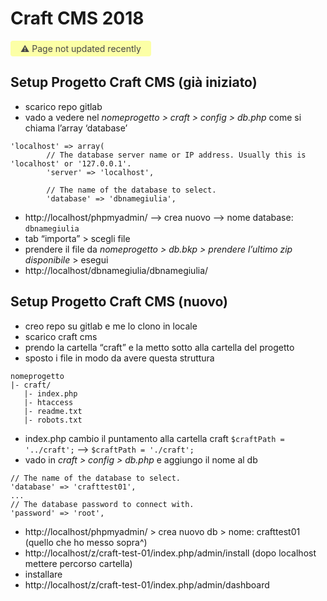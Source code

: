 # Craft CMS 2018

<span style="display: inline-block; background: #FCFFA6; padding: 4px 16px; border-radius: 4px; color: #484848"> ⚠️ Page not updated recently</span>

## Setup Progetto Craft CMS (già iniziato)

- scarico repo gitlab
- vado a vedere nel _nomeprogetto > craft > config > db.php_ come si chiama l’array ‘database’

```
'localhost' => array(
		// The database server name or IP address. Usually this is 'localhost' or '127.0.0.1'.
		'server' => 'localhost',

		// The name of the database to select.
		'database' => 'dbnamegiulia',
```

- http://localhost/phpmyadmin/ --> crea nuovo --> nome database: `dbnamegiulia`
- tab “importa” > scegli file
- prendere il file da _nomeprogetto > db.bkp > prendere l’ultimo zip disponibile_ > esegui
- http://localhost/dbnamegiulia/dbnamegiulia/

## Setup Progetto Craft CMS (nuovo)

- creo repo su gitlab e me lo clono in locale
- scarico craft cms
- prendo la cartella “craft” e la metto sotto alla cartella del progetto
- sposto i file in modo da avere questa struttura

```
nomeprogetto
|- craft/
   |- index.php
   |- htaccess
   |- readme.txt
   |- robots.txt
```

- index.php cambio il puntamento alla cartella craft `$craftPath = '../craft';` --> `$craftPath = './craft';`
- vado in _craft > config > db.php_
  e aggiungo il nome al db

```
// The name of the database to select.
'database' => 'crafttest01',
...
// The database password to connect with.
'password' => 'root',
```

- http://localhost/phpmyadmin/ > crea nuovo db > nome: crafttest01 (quello che ho messo sopra^)
- http://localhost/z/craft-test-01/index.php/admin/install (dopo localhost mettere percorso cartella)
- installare
- http://localhost/z/craft-test-01/index.php/admin/dashboard
